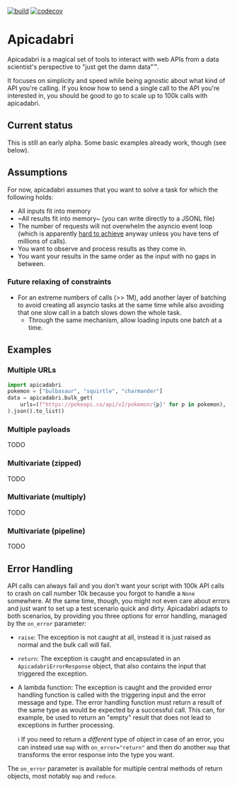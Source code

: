 [![build](https://github.com/CSchoel/apicadabri/actions/workflows/ci.yaml/badge.svg)](https://github.com/CSchoel/apicadabri/actions/workflows/ci.yaml)
[![codecov](https://codecov.io/gh/CSchoel/apicadabri/graph/badge.svg?token=2VMDQFXK3V)](https://codecov.io/gh/CSchoel/apicadabri)


# Apicadabri

Apicadabri is a magical set of tools to interact with web APIs from a data scientist's perspective to "just get the damn data"™.

It focuses on simplicity and speed while being agnostic about what kind of API you're calling.
If you know how to send a single call to the API you're interested in, you should be good to go to scale up to 100k calls with apicadabri.

## Current status

This is still an early alpha. Some basic examples already work, though (see below).

## Assumptions

For now, apicadabri assumes that you want to solve a task for which the following holds:

* All inputs fit into memory
* ~All results fit into memory~ (you can write directly to a JSONL file)
* The number of requests will not overwhelm the asyncio event loop (which is apparently [hard to achieve](https://stackoverflow.com/questions/55761652/what-is-the-overhead-of-an-asyncio-task) anyway unless you have tens of millions of calls).
* You want to observe and process results as they come in.
* You want your results in the same order as the input with no gaps in between.

### Future relaxing of constraints

* For an extreme numbers of calls (>> 1M), add another layer of batching to avoid creating all asyncio tasks at the same time while also avoiding that one slow call in a batch slows down the whole task.
  * Through the same mechanism, allow loading inputs one batch at a time.

## Examples

### Multiple URLs

```python
import apicadabri
pokemon = ["bulbasaur", "squirtle", "charmander"]
data = apicadabri.bulk_get(
    urls=(f"https://pokeapi.co/api/v2/pokemon/{p}" for p in pokemon),
).json().to_list()
```

### Multiple payloads

TODO

### Multivariate (zipped)

TODO

### Multivariate (multiply)

TODO

### Multivariate (pipeline)

TODO

## Error Handling

API calls can always fail and you don't want your script with 100k API calls to crash on call number 10k because you forgot to handle a `None` somewhere.
At the same time, though, you might not even care about errors and just want to set up a test scenario quick and dirty.
Apicadabri adapts to both scenarios, by providing you three options for error handling, managed by the `on_error` parameter:

* `raise`: The exception is not caught at all, instead it is just raised as normal and the bulk call will fail.
* `return`: The exception is caught and encapsulated in an `ApicadabriErrorResponse` object, that also contains the input that triggered the exception.
* A lambda function: The exception is caught and the provided error handling function is called with the triggering input and the error message and type.
    The error handling function must return a result of the same type as would be expected by a successful call.
    This can, for example, be used to return an "empty" result that does not lead to exceptions in further processing.

    ℹ️ If you need to return a _different_ type of object in case of an error, you can instead use `map` with `on_error="return"` and then do another `map` that transforms the error response into the type you want.

The `on_error` parameter is available for multiple central methods of return objects, most notably `map` and `reduce`.